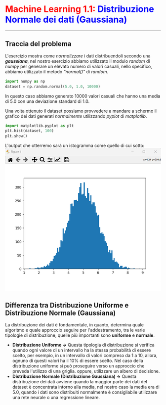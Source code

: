 # <span style="color:red;">Machine Learning 1.1:</span> <span style="color:blue;">Distribuzione Normale dei dati (Gaussiana)</span>
___
## Traccia del problema
L'esercizio mostra come *normalizzare* i dati distribuendoli secondo una ***gaussiana***, nel nostro esercizio abbiamo utilizzato il modulo *random* di *numpy* per generare un elevato numero di valori casuali, nello specifico, abbiamo utilizzato il metodo *"normal()"* di *random*.

```python
import numpy as np
dataset = np.random.normal(5.0, 1.0, 10000)
```

In questo caso abbiamo generato $10000$ valori casuali che hanno una media di $5.0$ con una deviazione standard di $1.0$.

Una volta ottenuto il dataset possiamo provvedere a mandare a schermo il grafico dei dati generati *normalmente* utilizzando *pyplot* di *matplotlib*.

```python
import matplotlib.pyplot as plt
plt.hist(dataset, 100)
plt.show()
```

L'output che otterremo sarà un istogramma come quello di cui sotto:
![istogramma_dati_normalizzati](image/istogramma.png)

## Differenza tra Distribuzione Uniforme e Distribuzione Normale (Gaussiana)
La distribuzione dei dati è fondamentale, in quanto, determina quale algoritmo e quale approccio seguire per l'addestramento, tra le varie tipologie di distribuzione, quelle più importanti sono **uniforme** e **normale**.

* **Distribuzione Uniforme &rarr;** Questa tipologia di distribuzione si verifica quando ogni valore di un intervallo ha la stessa probabilità di essere scelto, per esempio, in un intervallo di valori compreso da $1$ a $10$, allora, ognuno di questi valori ha il $10 \%$ di essere scelto.
Nel caso della distribuzione uniforme si può proseguire verso un approccio che preveda l'utilizzo di una griglia. oppure, utilizzare un albero di decisione.
* **Distribuzione Normale (Distribuzione Gaussiana) &rarr;** Questa distribuzione dei dati avviene quando la maggior parte dei dati del dataset è concentrata intorno alla media, nel nostro caso la media era di $5.0$, quando i dati sono distribuiti normalmente è consigliabile utilizzare una rete neurale o una regressione lineare.

